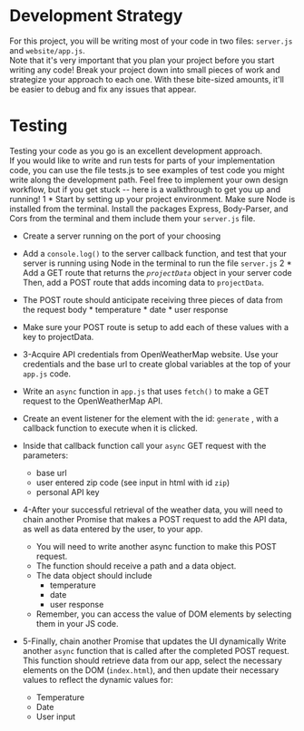 # Development Strategy
For this project, you will be writing most of your code in two files: `server.js` and `website/app.js`. <br> Note that it's very important that you plan your project before you start writing any code! Break your project down into small pieces of work and strategize your approach to each one. With these bite-sized amounts, it'll be easier to debug and fix any issues that appear.

# Testing
Testing your code as you go is an excellent development approach. <br>If you would like to write and run tests for parts of your implementation code, you can use the file tests.js to see examples of test code you might write along the development path.
Feel free to implement your own design workflow, but if you get stuck -- here is a walkthrough to get you up and running!
1 * Start by setting up your project environment. Make sure Node is installed from the terminal. Install the packages Express, Body-Parser, and Cors from the terminal and them include them your 
`server.js` file.
  * Create a server running on the port of your choosing
  * Add a `console.log()` to the server callback function, and test that your server is running using Node in the terminal to run the file `server.js`
2 * Add a GET route that returns the *`projectData`* object in your server code Then, add a POST route that adds incoming data to `projectData`.
   * The POST route should anticipate receiving three pieces of data from the request body
    * temperature
    * date
    * user response
  * Make sure your POST route is setup to add each of these values with a key to projectData.
* 3-Acquire API credentials from OpenWeatherMap website. Use your credentials and the base url to create global variables at the top of your `app.js` code.
 * Write an `async` function in `app.js` that uses `fetch()` to make a GET request to the OpenWeatherMap API.
 * Create an event listener for the element with the id: `generate` , with a callback function to execute when it is clicked.
 * Inside that callback function call your `async` GET request with the parameters:
    * base url
    * user entered zip code (see input in html with id `zip`)
    * personal API key
* 4-After your successful retrieval of the weather data, you will need to chain another Promise that makes a POST request to add the API data, as well as data entered by the user, to your app.

  * You will need to write another async function to make this POST request.
  * The function should receive a path and a data object.
  * The data object should include
    * temperature
    * date
    * user response
  * Remember, you can access the value of DOM elements by selecting them in your JS code.
* 5-Finally, chain another Promise that updates the UI dynamically Write another `async` function that is called after the completed POST request. This function should retrieve data from our app, select the necessary elements on the DOM (`index.html`), and then update their necessary values to reflect the dynamic values for:

    * Temperature
    * Date
    * User input

